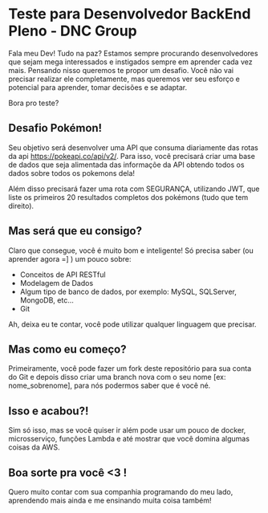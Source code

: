 # Teste para Desenvolvedor BackEnd Pleno - DNC Group

Fala meu Dev! Tudo na paz? 
Estamos sempre procurando desenvolvedores que sejam mega interessados e instigados sempre em aprender cada vez mais.
Pensando nisso queremos te propor um desafio. Você não vai precisar realizar ele completamente, mas queremos ver seu esforço e potencial para aprender, tomar decisões e se adaptar.

Bora pro teste?

## Desafio Pokémon!
Seu objetivo será desenvolver uma API que consuma diariamente das rotas da api https://pokeapi.co/api/v2/. Para isso, você precisará criar uma base de dados que seja alimentada das informaçõe da API obtendo todos os dados sobre todos os pokemons dela!

Além disso precisará fazer uma rota com SEGURANÇA, utilizando JWT, que liste os primeiros 20 resultados completos dos pokémons (tudo que tem direito).

## Mas será que eu consigo?
Claro que consegue, você é muito bom e inteligente! Só precisa saber (ou aprender agora =] ) um pouco sobre:
- Conceitos de API RESTful
- Modelagem de Dados
- Algum tipo de banco de dados, por exemplo: MySQL, SQLServer, MongoDB, etc...
- Git

Ah, deixa eu te contar, você pode utilizar qualquer linguagem que precisar.

## Mas como eu começo?
Primeiramente, você pode fazer um fork deste repositório para sua conta do Git e depois disso criar uma branch nova com o seu nome [ex: nome_sobrenome], para nós podermos saber que é você né.

## Isso e acabou?!
Sim só isso, mas se você quiser ir além pode usar um pouco de docker, microsserviço, funções Lambda e até mostrar que você domina algumas coisas da AWS.

## Boa sorte pra você <3 !
Quero muito contar com sua companhia programando do meu lado, aprendendo mais ainda e me ensinando muita coisa também!
